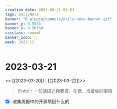 ```yaml
---
creation date: 2023-03-21 08:53
tags: DailyNote
banner: "0.plugin/banners/daily-note-banner.gif"
banner_y: 0.5536
banner_x: 0.50168
cssclass: noyaml
banner_icon: 💌
week: 2023-12
---
```


# 2023-03-21

<< [[2023-03-20]] | [[2023-03-22]]>>


> [!info]+ 一句话描述你要做、在做、准备做的事情
> 


- [x] 收集周报中的开源项目什么的

